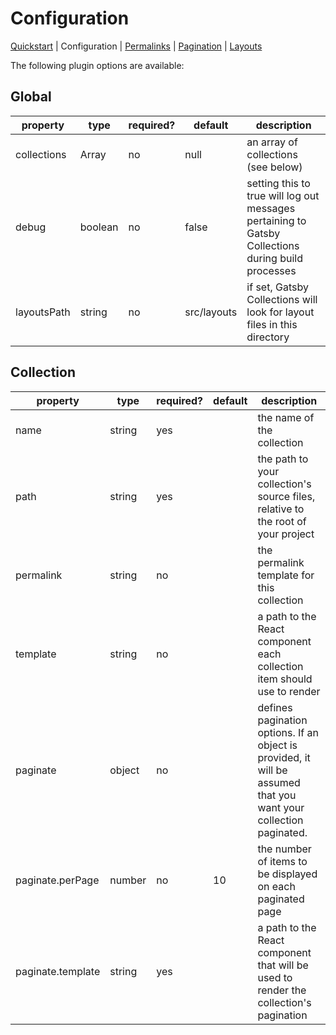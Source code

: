 # Configuration

[Quickstart](./quickstart) | Configuration | [Permalinks](./permalinks.md) | [Pagination](./pagination.md) | [Layouts](./layouts.md)

The following plugin options are available:

## Global

| property    | type    | required? | default     | description                                                                                        |
| ----------- | ------- | --------- | ----------- | -------------------------------------------------------------------------------------------------- |
| collections | Array   | no        | null        | an array of collections (see below)                                                                |
| debug       | boolean | no        | false       | setting this to true will log out messages pertaining to Gatsby Collections during build processes |
| layoutsPath | string  | no        | src/layouts | if set, Gatsby Collections will look for layout files in this directory                            |

## Collection

| property          | type   | required? | default | description                                                                                                       |
| ----------------- | ------ | --------- | ------- | ----------------------------------------------------------------------------------------------------------------- |
| name              | string | yes       |         | the name of the collection                                                                                        |
| path              | string | yes       |         | the path to your collection's source files, relative to the root of your project                                  |
| permalink         | string | no        |         | the permalink template for this collection                                                                        |
| template          | string | no        |         | a path to the React component each collection item should use to render                                           |
| paginate          | object | no        |         | defines pagination options. If an object is provided, it will be assumed that you want your collection paginated. |
| paginate.perPage  | number | no        | 10      | the number of items to be displayed on each paginated page                                                        |
| paginate.template | string | yes       |         | a path to the React component that will be used to render the collection's pagination                             |
